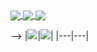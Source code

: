 <a href="https://github.com/DEEM-0001">
  <img align="center" src="https://github-readme-stats.vercel.app/api?username=DEEM-0001&show_icons=true&theme=dark" />
</a>

<a href="https://github.com/DEEM-0001">
  <img align="center" src="https://github-readme-stats.vercel.app/api/pin/?username=DEEM-0001&repo=Logger-Bot&theme=dark&show_owner=DEEM-0001" />
</a>

<a href="https://github.com/DEEM-0001">
  <img align="center" src="https://github-readme-stats.vercel.app/api/top-langs/?username=DEEM-0001&theme=dark" />
</a>

-->
|![](https://github.com/wyattowalsh/wyattowalsh/blob/main/metrics.svg)|![](https://github.com/wyattowalsh/wyattowalsh/blob/main/metrics.additional.svg)|
|---|---|
